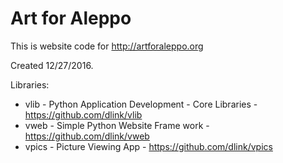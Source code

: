 Art for Aleppo
==============

This is website code for http://artforaleppo.org

Created 12/27/2016.

Libraries:

* vlib - Python Application Development - Core Libraries - https://github.com/dlink/vlib
* vweb - Simple Python Website Frame work - https://github.com/dlink/vweb
* vpics - Picture Viewing App -  https://github.com/dlink/vpics